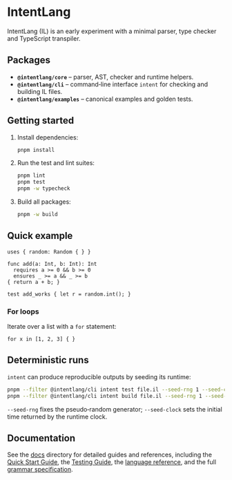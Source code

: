 # IntentLang

IntentLang (IL) is an early experiment with a minimal parser, type checker and
TypeScript transpiler.

## Packages

- **`@intentlang/core`** – parser, AST, checker and runtime helpers.
- **`@intentlang/cli`** – command‑line interface `intent` for checking and building IL
  files.
- **`@intentlang/examples`** – canonical examples and golden tests.

## Getting started

1. Install dependencies:
   ```bash
   pnpm install
   ```
2. Run the test and lint suites:
   ```bash
   pnpm lint
   pnpm test
   pnpm -w typecheck
   ```
3. Build all packages:
   ```bash
   pnpm -w build
   ```

## Quick example

```intentlang
uses { random: Random { } }

func add(a: Int, b: Int): Int
  requires a >= 0 && b >= 0
  ensures _ >= a && _ >= b
{ return a + b; }

test add_works { let r = random.int(); }
```

### For loops

Iterate over a list with a `for` statement:

```intentlang
for x in [1, 2, 3] { }
```

## Deterministic runs

`intent` can produce reproducible outputs by seeding its runtime:

```bash
pnpm --filter @intentlang/cli intent test file.il --seed-rng 1 --seed-clock 0
pnpm --filter @intentlang/cli intent build file.il --seed-rng 1 --seed-clock 0
```

`--seed-rng` fixes the pseudo‑random generator; `--seed-clock` sets the initial
time returned by the runtime clock.

## Documentation

See the [docs](docs/) directory for detailed guides and references, including the
[Quick Start Guide](docs/guide/quickstart.md), the [Testing Guide](docs/guide/tests.md),
the [language reference](docs/reference/syntax.md), and the full [grammar specification](docs/grammar/EBNF.md).
